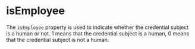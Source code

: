 # isEmployee

The `isEmployee` property is used to indicate whether the credential subject is a human or not. 1 means that the credential subject is a human, 0 means that the credential subject is not a human.